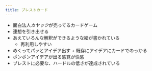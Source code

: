 ```yaml
---
title: ブレストカード
---
```


* 面白法人*カヤック*が売ってるカードゲーム
* 連想を引き出せる
* あえていろんな解釈ができるような絵が書かれている
  * 再利用しやすい
* めくってパッとアイデア出す + 既存にアイデアにカードでのっかる
* ポンポンアイデアが出る感覚が快感
* ブレストに必要な、ハードルの低さが達成されている
